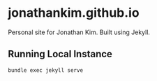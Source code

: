 # jonathankim.github.io

Personal site for Jonathan Kim. Built using Jekyll.

## Running Local Instance

```bash
bundle exec jekyll serve
```
